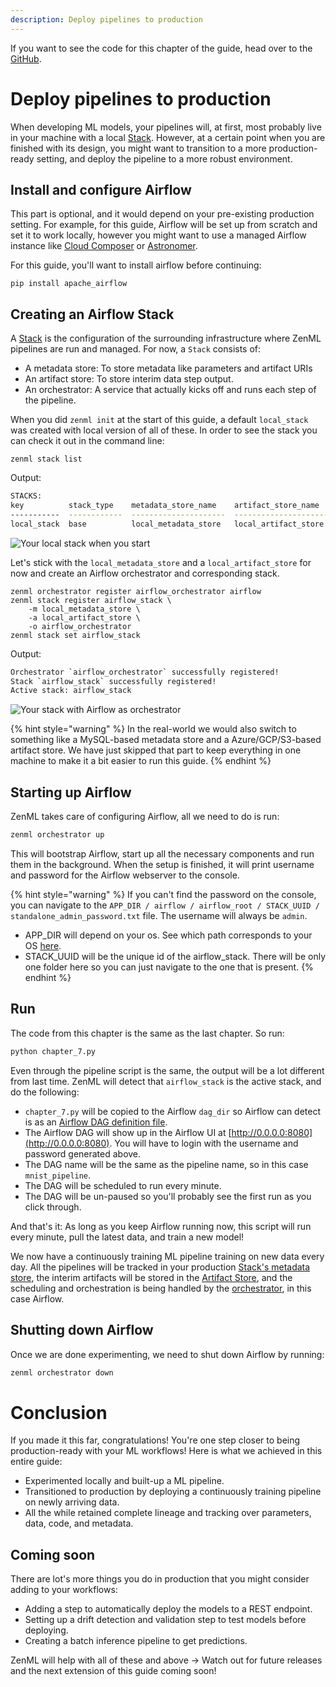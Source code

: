 ```yaml
---
description: Deploy pipelines to production
---
```


If you want to see the code for this chapter of the guide, head over to the [GitHub](https://github.com/zenml-io/zenml/tree/main/examples/low_level_guide/chapter_7.py).

# Deploy pipelines to production

When developing ML models, your pipelines will, at first, most probably live in your machine with a local [Stack](../../core-concepts.md). However, at a certain point when you are finished with its design, you might want to transition to a more production-ready setting, and deploy the pipeline to a more robust environment.

## Install and configure Airflow

This part is optional, and it would depend on your pre-existing production setting. For example, for this guide, Airflow will be set up from scratch and set it to work locally, however you might want to use a managed Airflow instance like [Cloud Composer](https://cloud.google.com/composer) or [Astronomer](https://astronomer.io/).

For this guide, you'll want to install airflow before continuing:

```shell
pip install apache_airflow
```

## Creating an Airflow Stack

A [Stack](../../core-concepts.md) is the configuration of the surrounding infrastructure where ZenML pipelines are run and managed. For now, a `Stack` consists of:

- A metadata store: To store metadata like parameters and artifact URIs
- An artifact store: To store interim data step output.
- An orchestrator: A service that actually kicks off and runs each step of the pipeline.

When you did `zenml init` at the start of this guide, a default `local_stack` was created with local version of all of these. In order to see the stack you can check it out in the command line:

```shell
zenml stack list
```

Output:

```bash
STACKS:
key          stack_type    metadata_store_name    artifact_store_name    orchestrator_name
-----------  ------------  ---------------------  ---------------------  -------------------
local_stack  base          local_metadata_store   local_artifact_store   local_orchestrator
```

![Your local stack when you start](assets/localstack.png)

Let's stick with the `local_metadata_store` and a `local_artifact_store` for now and create an Airflow orchestrator and corresponding stack.

```shell
zenml orchestrator register airflow_orchestrator airflow
zenml stack register airflow_stack \
    -m local_metadata_store \
    -a local_artifact_store \
    -o airflow_orchestrator
zenml stack set airflow_stack
```

Output:

```bash
Orchestrator `airflow_orchestrator` successfully registered!
Stack `airflow_stack` successfully registered!
Active stack: airflow_stack
```

![Your stack with Airflow as orchestrator](assets/localstack-with-airflow-orchestrator.png)

{% hint style="warning" %}
In the real-world we would also switch to something like a MySQL-based metadata store and a Azure/GCP/S3-based artifact store. We have just skipped that part to keep everything in one machine to make it a bit easier to run this guide.
{% endhint %}

## Starting up Airflow

ZenML takes care of configuring Airflow, all we need to do is run:

```bash
zenml orchestrator up
```

This will bootstrap Airflow, start up all the necessary components and run them in the background.
When the setup is finished, it will print username and password for the Airflow webserver to the console.

{% hint style="warning" %}
If you can't find the password on the console, you can navigate to the `APP_DIR / airflow / airflow_root / STACK_UUID / standalone_admin_password.txt` file.
The username will always be `admin`.

- APP_DIR will depend on your os. See which path corresponds to your OS [here](https://click.palletsprojects.com/en/8.0.x/api/#click.get_app_dir).
- STACK_UUID will be the unique id of the airflow_stack. There will be only one folder here so you can just navigate to the one that is present.
  {% endhint %}

## Run

The code from this chapter is the same as the last chapter. So run:

```python
python chapter_7.py
```

Even through the pipeline script is the same, the output will be a lot different from last time. ZenML will detect that `airflow_stack` is the active stack, and do the following:

- `chapter_7.py` will be copied to the Airflow `dag_dir` so Airflow can detect is as an [Airflow DAG definition file](https://airflow.apache.org/docs/apache-airflow/stable/tutorial.html#it-s-a-dag-definition-file).
- The Airflow DAG will show up in the Airflow UI at [http://0.0.0.0:8080](http://0.0.0.0:8080). You will have to login with the username and password generated above.
- The DAG name will be the same as the pipeline name, so in this case `mnist_pipeline`.
- The DAG will be scheduled to run every minute.
- The DAG will be un-paused so you'll probably see the first run as you click through.

And that's it: As long as you keep Airflow running now, this script will run every minute, pull the latest data, and train a new model!

We now have a continuously training ML pipeline training on new data every day. All the pipelines will be tracked in your production [Stack's metadata store](../../core-concepts.md), the interim artifacts will be stored in the [Artifact Store](../../core-concepts.md), and the scheduling and orchestration is being handled by the [orchestrator](../../core-concepts.md), in this case Airflow.

## Shutting down Airflow

Once we are done experimenting, we need to shut down Airflow by running:

```bash
zenml orchestrator down
```

# Conclusion

If you made it this far, congratulations! You're one step closer to being production-ready with your ML workflows! Here is what we achieved in this entire guide:

- Experimented locally and built-up a ML pipeline.
- Transitioned to production by deploying a continuously training pipeline on newly arriving data.
- All the while retained complete lineage and tracking over parameters, data, code, and metadata.

## Coming soon

There are lot's more things you do in production that you might consider adding to your workflows:

- Adding a step to automatically deploy the models to a REST endpoint.
- Setting up a drift detection and validation step to test models before deploying.
- Creating a batch inference pipeline to get predictions.

ZenML will help with all of these and above -> Watch out for future releases and the next extension of this guide coming soon!
